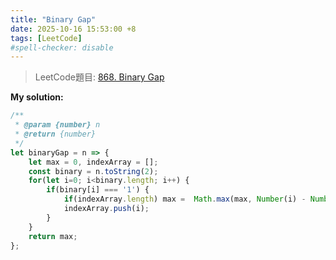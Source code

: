 ```yaml
---
title: "Binary Gap"
date: 2025-10-16 15:53:00 +8
tags: [LeetCode]
#spell-checker: disable
---
```


> LeetCode題目: [868. Binary Gap](https://leetcode.com/problems/binary-gap/description/)

**My solution:**
```js
/**
 * @param {number} n
 * @return {number}
 */
let binaryGap = n => {
    let max = 0, indexArray = [];
    const binary = n.toString(2);
    for(let i=0; i<binary.length; i++) {
        if(binary[i] === '1') {
            if(indexArray.length) max =  Math.max(max, Number(i) - Number(indexArray.slice(-1)));
            indexArray.push(i);
        }
    }
    return max;    
};
```
